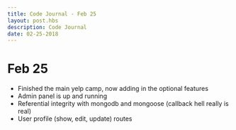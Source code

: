 ```yaml
---
title: Code Journal - Feb 25
layout: post.hbs
description: Code Journal
date: 02-25-2018
---
```

# Feb 25

- Finished the main yelp camp, now adding in the optional features
- Admin panel is up and running
- Referential integrity with mongodb and mongoose (callback hell really is real)
- User profile (show, edit, update) routes